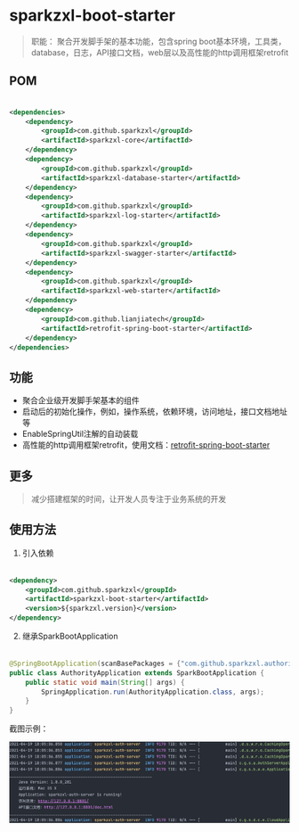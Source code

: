 # sparkzxl-boot-starter

> 职能：
> 聚合开发脚手架的基本功能，包含spring boot基本环境，工具类，database，日志，API接口文档，web层以及高性能的http调用框架retrofit

## POM

```xml

<dependencies>
    <dependency>
        <groupId>com.github.sparkzxl</groupId>
        <artifactId>sparkzxl-core</artifactId>
    </dependency>
    <dependency>
        <groupId>com.github.sparkzxl</groupId>
        <artifactId>sparkzxl-database-starter</artifactId>
    </dependency>
    <dependency>
        <groupId>com.github.sparkzxl</groupId>
        <artifactId>sparkzxl-log-starter</artifactId>
    </dependency>
    <dependency>
        <groupId>com.github.sparkzxl</groupId>
        <artifactId>sparkzxl-swagger-starter</artifactId>
    </dependency>
    <dependency>
        <groupId>com.github.sparkzxl</groupId>
        <artifactId>sparkzxl-web-starter</artifactId>
    </dependency>
    <dependency>
        <groupId>com.github.lianjiatech</groupId>
        <artifactId>retrofit-spring-boot-starter</artifactId>
    </dependency>
</dependencies>
```

## 功能

- 聚合企业级开发脚手架基本的组件
- 启动后的初始化操作，例如，操作系统，依赖环境，访问地址，接口文档地址等
- EnableSpringUtil注解的自动装载
- 高性能的http调用框架retrofit，使用文档：[retrofit-spring-boot-starter](https://github.com/LianjiaTech/retrofit-spring-boot-starter)

## 更多

> 减少搭建框架的时间，让开发人员专注于业务系统的开发

## 使用方法

1. 引入依赖

```xml

<dependency>
    <groupId>com.github.sparkzxl</groupId>
    <artifactId>sparkzxl-boot-starter</artifactId>
    <version>${sparkzxl.version}</version>
</dependency>
```

2. 继承SparkBootApplication

```java

@SpringBootApplication(scanBasePackages = {"com.github.sparkzxl.authority"})
public class AuthorityApplication extends SparkBootApplication {
    public static void main(String[] args) {
        SpringApplication.run(AuthorityApplication.class, args);
    }
}
```

截图示例：

![sparkzxl-boot-screenshots](../images/sparkzxl-boot-screenshots.png)
